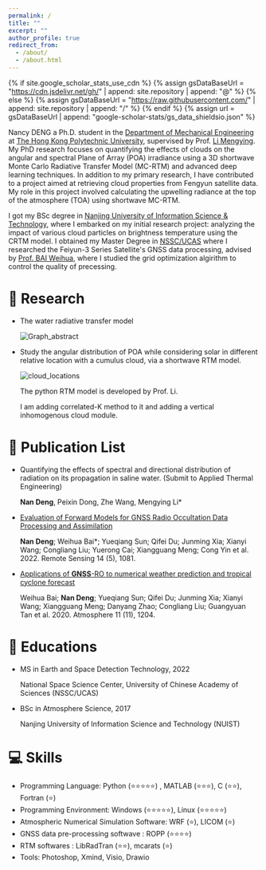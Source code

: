 ```yaml
---
permalink: /
title: ""
excerpt: ""
author_profile: true
redirect_from: 
  - /about/
  - /about.html
---
```


{% if site.google_scholar_stats_use_cdn %}
{% assign gsDataBaseUrl = "https://cdn.jsdelivr.net/gh/" | append: site.repository | append: "@" %}
{% else %}
{% assign gsDataBaseUrl = "https://raw.githubusercontent.com/" | append: site.repository | append: "/" %}
{% endif %}
{% assign url = gsDataBaseUrl | append: "google-scholar-stats/gs_data_shieldsio.json" %}

<span class='anchor' id='about-me'></span>

Nancy DENG a Ph.D. student in the [Department of Mechanical Engineering](https://www.polyu.edu.hk/me/) at [The Hong Kong Polytechnic University](https://www.polyu.edu.hk/), supervised by Prof. [Li Mengying](https://www.li-realab.info/authors/limengying/). My PhD research focuses on quantifying the effects of clouds on the angular and spectral Plane of Array (POA) irradiance using a 3D shortwave Monte Carlo Radiative Transfer Model (MC-RTM) and advanced deep learning techniques. In addition to my primary research, I have contributed to a project aimed at retrieving cloud properties from Fengyun satellite data. My role in this project involved calculating the upwelling radiance at the top of the atmosphere (TOA) using shortwave MC-RTM.

I got my BSc degree in [Nanjing University of Information Science & Technology](https://en.nuist.edu.cn/main.htm), where I embarked on my initial research project: analyzing the impact of various cloud particles on brightness temperature using the CRTM model. I obtained my Master Degree in [NSSC/UCAS](http://english.nssc.cas.cn/) where I researched the Feiyun-3 Series Satellite's GNSS data processing, advised by [Prof. BAI Weihua](https://people.ucas.edu.cn/~bwh), where I studied the grid optimization algirithm to control the quality of precessing.

# 📝 Research 

- The water radiative transfer model

  ![Graph_abstract](https://github.com/andy1smith/andy1smith.github.io/tree/main/images/Graph_abstract.png)

- Study the angular distribution of POA while considering solar in different relative location with a cumulus cloud, via a shortwave RTM model.

  ![cloud_locations](https://github.com/andy1smith/andy1smith.github.io/tree/main/images/Graph_abstract.png)

  The python RTM model is developed by Prof. Li.

  I am adding correlated-K method to it and adding a vertical inhomogenous cloud module. 



# 📝 Publication List
- Quantifying the effects of spectral and directional distribution of radiation on its
  propagation in saline water. (Submit to Applied Thermal Engineering)

  **Nan Deng**, Peixin Dong, Zhe Wang, Mengying Li*

- [Evaluation of Forward Models for GNSS Radio Occultation Data Processing and Assimilation](https://www.mdpi.com/2072-4292/14/5/1081)

  **Nan Deng**; Weihua Bai*; Yueqiang Sun; Qifei Du; Junming Xia; Xianyi Wang; Congliang Liu; Yuerong Cai; Xiangguang Meng; Cong Yin et al. 2022. Remote Sensing 14 (5), 1081.

- [Applications of <strong>GNSS</strong>-RO to numerical weather prediction and tropical cyclone forecast](https://www.mdpi.com/2073-4433/11/11/1204)

  Weihua Bai; **Nan Deng**; Yueqiang Sun; Qifei Du; Junming Xia; Xianyi Wang; Xiangguang Meng; Danyang Zhao; Congliang Liu; Guangyuan Tan et al. 2020. Atmosphere 11 (11), 1204. 

# 📖 Educations
- MS in Earth and Space Detection Technology, 2022

  National Space Science Center, University of Chinese Academy of Sciences (NSSC/UCAS)
- BSc in Atmosphere Science, 2017

  Nanjing University of Information Science and Technology (NUIST)

# 💻 Skills
- Programming Language: Python (⭐️⭐️⭐️⭐️⭐️) , MATLAB (⭐️⭐️⭐️), C (⭐️⭐️), Fortran (⭐️)
- Programming Environment: Windows (⭐️⭐️⭐️⭐️⭐️), Linux (⭐️⭐️⭐️⭐️⭐️)
- Atmospheric Numerical Simulation Software: WRF (⭐️), LICOM (⭐️)
- GNSS data pre-processing softwave : ROPP (⭐️⭐️⭐️⭐️)
- RTM softwares : LibRadTran (⭐️⭐️),  mcarats (⭐️)
- Tools: Photoshop, Xmind, Visio, Drawio



